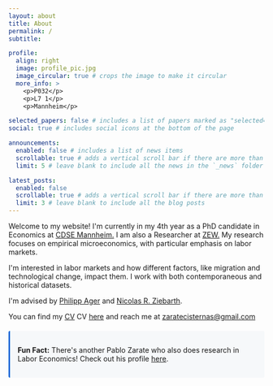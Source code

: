 ```yaml
---
layout: about
title: About
permalink: /
subtitle: 

profile:
  align: right
  image: profile_pic.jpg
  image_circular: true # crops the image to make it circular
  more_info: >
    <p>P032</p>
    <p>L7 1</p>
    <p>Mannheim</p>

selected_papers: false # includes a list of papers marked as "selected={true}"
social: true # includes social icons at the bottom of the page

announcements:
  enabled: false # includes a list of news items
  scrollable: true # adds a vertical scroll bar if there are more than 3 news items
  limit: 5 # leave blank to include all the news in the `_news` folder

latest_posts:
  enabled: false
  scrollable: true # adds a vertical scroll bar if there are more than 3 new posts items
  limit: 3 # leave blank to include all the blog posts
---
```


<!-- Intro paragraph with proper spacing -->
<!-- Main bio with better paragraph breaks -->
<p>Welcome to my website! I'm currently in my 4th year as a PhD candidate in Economics at <a href="https://www.uni-mannheim.de/gess/programs/cdse/">CDSE Mannheim.</a> I am also a Researcher at <a href="https://www.zew.de/en/">ZEW.</a> My research focuses on empirical microeconomics, with particular emphasis on labor markets.</p>

<p> I'm interested in labor markets and how different factors, like migration and technological change, impact them. I work with both contemporaneous and historical datasets.</p>

<p>I'm advised by <a href="https://www.philippager.com">Philipp Ager</a> and <a href="https://www.zew.de/en/team/nrz">Nicolas R. Ziebarth</a>.</p>

<!-- Contact info -->
<p>You can find my <a href="https://github.com/pblozarate/pblozarate.github.io/blob/main/_data/CV_Zarate.pdf">CV</a> CV <a href="https://github.com/pblozarate/pblozarate.github.io/blob/main/_data/CV_Zarate.pdf">here</a> and reach me at <a href="mailto:zaratecisternas@gmail.com">zaratecisternas@gmail.com</a></p>

<!-- Fun fact with styling matching your existing design -->
<div style="background-color: #f6f8fa; border-left: 3px solid #0366d6; padding: 15px; margin: 20px 0; border-radius: 3px;">
  <p><strong>Fun Fact:</strong> There's another Pablo Zarate who also does research in Labor Economics! Check out his profile <a href="https://zaratepablo.github.io">here</a>.</p>
</div>
